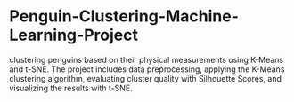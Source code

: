 # Penguin-Clustering-Machine-Learning-Project
clustering penguins based on their physical measurements using K-Means and t-SNE. The project includes data preprocessing, applying the K-Means clustering algorithm, evaluating cluster quality with Silhouette Scores, and visualizing the results with t-SNE.
